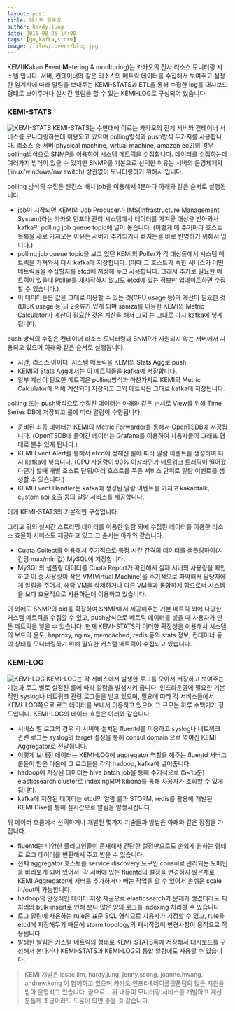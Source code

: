 ```yaml
---
layout: post
title: 테스트 블로깅
author: hardy.jung
date: 2016-08-25 14:00
tags: [go,kafka,storm]
image: /files/covers/blog.jpg
---
```


KEMI(**K**akao **E**vent **M**etering & mon**I**toring)는 카카오의 전사 리소스 모니터링 시스템 입니다.
서버, 컨테이너와 같은 리소스의 메트릭 데이터를 수집해서 보여주고 설정한 임계치에 따라 알림을 보내주는 KEMI-STATS과 ETL을 통해 수집한 log를 대시보드 형태로 보여주거나 실시간 알림을 할 수 있는 KEMI-LOG로 구성되어 있습니다.

### KEMI-STATS
![KEMI-STATS](/files/kemi-stats.jpg)
KEMI-STATS는 수만대에 이르는 카카오의 전체 서버와 컨테이너 서비스를 모니터링하는데 이용되고 있으며 polling방식과 push방식 두가지를 사용합니다. 
리소스 중 서버(physical machine, virtual machine, amazon ec2)의 경우 polling방식으로 SNMP를 이용하여 시스템 메트릭을 수집합니다. 
데이터를 수집하는데 여러가지 방식이 있을 수 있지만 SNMP를 기본으로 선택한 이유는 서버의 운영체제와(linux/windows/nw switch) 상관없이 모니터링하기 위해서 입니다.

polling 방식의 수집은 젠킨스 배치 job을 이용해서 1분마다 아래와 같은 순서로 실행됩니다.

- job이 시작되면 KEMI의 Job Producer가 IMS(Infrastructure Management System)라는 카카오 인프라 관리 시스템에서 데이터를 가져올 대상을 받아와서 kafka의 polling job queue topic에 넣어 놓습니다.
  (이렇게 매 주기마다 호스트 목록을 새로 가져오는 이유는 서버가 추가되거나 빠지는걸 바로 반영하기 위해서 입니다.)
- polling job queue topic을 보고 있던 KEMI의 Poller가 각 대상들에서 시스템 메트릭을 가져와서 다시 kafka에 저장합니다.
  (이때 그 호스트가 속한 서비스가 어떤 메트릭들을 수집할지를 etcd에 저장해 두고 사용합니다. 그래서 추가로 필요한 메트릭이 있을때 Poller를 재시작하지 않고도 etcd에 있는 정보만 업데이트하면 수집할 수 있습니다.)
- 이 데이터들은 값을 그대로 이용할 수 있는 것(CPU usage 등)과 계산이 필요한 것(DISK usage 등)의 2종류가 있게 되며 samza를 이용한 KEMI의 Metric Calculator가 계산이 필요한 것은 계산을 해서 그외 는 그대로 다시 kafka에 넣게 됩니다.

push 방식의 수집은 컨테이너 리소스 모니터링과 SNMP가 지원되지 않는 서버에서 사용되고 있으며 아래와 같은 순서로 실행됩니다.

- 시간, 리소스 아이디, 시스템 메트릭을 KEMI의 Stats Agg로 push
- KEMI의 Stats Agg에서는 이 메트릭들을 kafka에 저장합니다. 
- 일부 계산이 필요한 메트릭은 polling방식과 마찬가지로 KEMI의 Metric Calculator에 의해 계산되어 저장되고 그외 메트릭은 그대로 kafka에 저장됩니다.

polling 또는 push방식으로 수집된 데이터는 아래와 같은 순서로 View를 위해 Time Series DB에 저장되고 룰에 따라 알람이 수행됩니다.

- 준비된 최종 데이터는 KEMI의 Metric Forwarder를 통해서 OpenTSDB에 저장됩니다. 
  (OpenTSDB에 들어간 데이터는 Grafana를 이용하여 사용자들이 그래프 형태로 볼수 있게 됩니다.)
- KEMI Event Alert를 통해서 etcd에 정해진 룰에 따라 알람 이벤트를 생성하여 다시 kafka에 넣습니다.
  (CPU 사용량이 90% 이상라던가 네트워크 트래픽이 떨어졌다던가 할때 개별 호스트 단위/여러 호스트를 묶은 서비스 단위로 알람 이벤트를 생성할 수 있습니다.)
- KEMI Event Handler는 kafka에 생성된 알람 이벤트를 가지고 kakaotalk, custom api 호출 등의 알람 서비스를 제공합니다.

이게 KEMI-STATS의 기본적인 구성입니다.

그리고 위의 실시간 스트리밍 데이터를 이용한 알람 외에 수집된 데이터를 이용한 리소스 효율화 서비스도 제공하고 있고 그 순서는 아래와 같습니다.

- Cuota Collect를 이용해서 주기적으로 특정 시간 간격의 데이터를 샘플링하여(시간당 max/min 값) MySQL에 저장합니다. 
- MySQL의 샘플링 데이터를 Cuota Report가 확인해서 실제 서버의 사용량을 확인하고 이 중 사용량이 작은 VM(Virtual Machine)을 주기적으로 파악해서 담당자에게 알림을 주어서, 해당 VM을 삭제하거나 다른 VM들과 통합하게 함으로써 시스템을 보다 효율적으로 사용하는데 이용하고 있습니다. 

이 외에도  SNMP의 oid를 확장하여 SNMP에서 제공해주는 기본 메트릭 외에 다양한 커스텀 메트릭을 수집할 수 있고, push방식으로 메트릭 데이터를 넣을 때 사용자가 만든 메트릭을 넣을 수 있습니다.
현재 KEMI-STATS의 이러한 확장성을 이용해서 시스템의 보드의 온도, haproxy, nginx, memcached, redis 등의 stats 정보, 컨테이너 등의 상태를 모니터링하기 위해 필요한 커스텀 메트릭이 수집되고 있습니다.

### KEMI-LOG
![KEMI-LOG](/files/kemi-log.jpg)
KEMI-LOG는 각 서비스에서 발생한 로그를 모아서 저장하고 보여주는 기능과 로그 별로 설정된 룰에 따라 알람을 발생시켜 줍니다.
인프라운영에 필요한 기본적인 syslog나 네트워크 관련 로그들을 받고 있으며, 필요에 따라 각 서비스들에서 KEMI-LOG쪽으로 로그 데이터를 보내서 이용하고 있으며 그 규모는 하루 수백기가 정도입니다.
KEMI-LOG의 데이터 흐름은 아래와 같습니다. 

- 서비스 별 로그의 경우 각 서버에 설치된 fluentd를 이용하고 syslog나 네트워크 관련 로그는 syslog의 target 설정을 통해 consul domain 으로 엮여진 KEMI Aggregator로 전달됩니다. 
- 이렇게 보내진 데이터는 KEMI-LOG에 aggregator 역할을 해주는 fluentd 서버그룹들이 받은 다음에 그 로그들을 각각 hadoop, kafka에 넣어줍니다.
- hadoop에 저장된 데이터는 hive batch job을 통해 주기적으로 (5~15분) elasticsearch cluster로 indexing되며 kibana를 통해 사용자가 조회할 수 있게 됩니다.
- kafka에 저장된 데이터는 etcd의 알람 룰과 STORM, redis를 활용해 개발된 KEMI Dike를 통해 실시간으로 알림을 발생시킵니다.

위 데이터 흐름에서 선택하거나 개발된 몇가지 기술들과 방법은 아래와 같은 장점을 가집니다.

- fluentd는 다양한 플러그인들이 존재해서 간단한 설정만으로도 손쉽게 원하는 형태로 로그 데이터를 변환해서 주고 받을 수 있습니다.
- 전체 aggregator 호스트를 service discovery 도구인 consul로 관리되는 도메인을 바라보게 되어 있어서, 각 서버에 있는 fluentd의 설정을 변경하지 않은채로 KEMI Aggregator에 서버를 추가하거나 빼는 작업을 할 수 있어서 손쉬운 scale in/out이 가능합니다.
- hadoop의 안정적인 데이터 저장 제공으로 elasticsearch가 문제가 생겼더라도 재처리와 bulk insert로 인해 보다 많은 양의 로그를 indexing 처리할 수 있습니다.
- 로그 알림에 사용하는 rule은 표준 SQL 형식으로 사용자가 지정할 수 있고, rule을 etcd에 저장해두기 때문에 storm topology의 재시작없이 변경사항이 동적으로 적용됩니다.
- 발생한 알림은 커스텀 메트릭의 형태로 KEMI-STATS쪽에 저장해서 대시보드를 구성해서 본다거나 KEMI-STATS과 KEMI-LOG의 통합 알림에도 사용할 수 있습니다.

> KEMI 개발은 issac.lim, hardy.jung, jenny.ssong, joanne.hwang, andrew.kong 이 
함께하고 있으며 카카오 인프라&데이플랫폼팀의 많은 지원을 받아 운영되고 있습니다.
끝으로...
위 내용이 모니터링 서비스를 개발하고 계신 분들께 조금이라도 도움이 되면 좋을 것 같습니다. 
